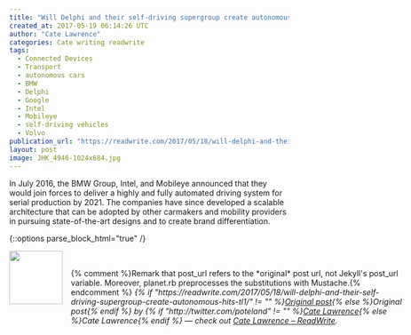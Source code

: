 ```yaml
---
title: "Will Delphi and their self-driving supergroup create autonomous hits?"
created_at: 2017-05-19 06:14:26 UTC
author: "Cate Lawrence"
categories: Cate writing readwrite
tags: 
  - Connected Devices
  - Transport
  - autonomous cars
  - BMW
  - Delphi
  - Google
  - Intel
  - Mobileye
  - self-driving vehicles
  - Volvo
publication_url: "https://readwrite.com/2017/05/18/will-delphi-and-their-self-driving-supergroup-create-autonomous-hits-tl1/"
layout: post
image: JHK_4946-1024x684.jpg
---
```

In July 2016, the BMW Group, Intel, and Mobileye announced that they would join forces to deliver a highly and fully automated driving system for serial production by 2021. The companies have since developed a scalable architecture that can be adopted by other carmakers and mobility providers in pursuing state-of-the-art designs and to create brand differentiation.


{::options parse_block_html="true" /}
<div class="author">
   <img src="http://www.rss-specifications.com/rss-spec-rss.gif" style="width: 96px; height: 96;">
   <span style="position: absolute; padding: 32px 15px;">{% comment %}Remark that post_url refers to the *original* post url, not Jekyll's post_url variable. Moreover, planet.rb preprocesses the substitutions with Mustache.{% endcomment %}
      <i>{% if "https://readwrite.com/2017/05/18/will-delphi-and-their-self-driving-supergroup-create-autonomous-hits-tl1/" != "" %}<a href="https://readwrite.com/2017/05/18/will-delphi-and-their-self-driving-supergroup-create-autonomous-hits-tl1/">Original post</a>{% else %}Original post{% endif %} by {% if "http://twitter.com/poteland" != "" %}<a href="http://twitter.com/poteland">Cate Lawrence</a>{% else %}Cate Lawrence{% endif %} &mdash; check out <a href="https://readwrite.com">Cate Lawrence – ReadWrite</a>.</i>
  </span>
</div>
